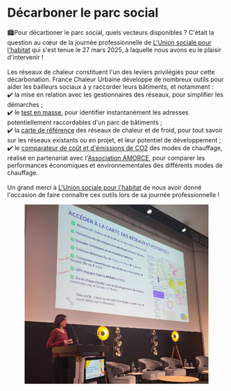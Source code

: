 # Décarboner le parc social

🏙️Pour décarboner le parc social, quels vecteurs disponibles ? C'était la question au cœur de la journée professionnelle de [L'Union sociale pour l'habitat](https://www.union-habitat.org/) qui s'est tenue le 27 mars 2025, à laquelle nous avons eu le plaisir d'intervenir !\
\
Les réseaux de chaleur constituent l'un des leviers privilégiés pour cette décarbonation. France Chaleur Urbaine développe de nombreux outils pour aider les bailleurs sociaux à y raccorder leurs bâtiments, et notamment :\
✔️ la mise en relation avec les gestionnaires des réseaux, pour simplifier les démarches ;\
✔️ le [test en masse](/inscription), pour identifier instantanément les adresses potentiellement raccordables d'un parc de bâtiments ;\
✔️ la [carte de référence](/carte) des réseaux de chaleur et de froid, pour tout savoir sur les réseaux existants ou en projet, et leur potentiel de développement ;\
✔️ le [comparateur de coût et d'émissions de CO2](/comparateur-couts-performances) des modes de chauffage, réalisé en partenariat avec l'[Association AMORCE](https://amorce.asso.fr/), pour comparer les performances économiques et environnementales des différents modes de chauffage.\
\
Un grand merci à [L'Union sociale pour l'habitat](https://www.union-habitat.org/) de nous avoir donné l'occasion de faire connaître ces outils lors de sa journée professionnelle !

<figure><img src=".gitbook/assets/FCU_journee_USH.jpg" alt=""><figcaption></figcaption></figure>
